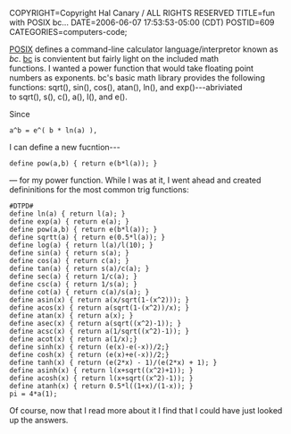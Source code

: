 COPYRIGHT=Copyright Hal Canary / ALL RIGHTS RESERVED
TITLE=fun with POSIX bc...
DATE=2006-06-07 17:53:53-05:00 (CDT)
POSTID=609
CATEGORIES=computers-code;

[POSIX](http://en.wikipedia.org/wiki/POSIX) defines a command-line calculator language/interpretor known as  
_bc_. [bc](http://en.wikipedia.org/wiki/Bc_programming_language) is convientent but fairly light on the included math  
functions. I wanted a power function that would take floating point  
numbers as exponents. bc's basic math library provides the following  
functions: sqrt(), sin(), cos(), atan(), ln(), and exp()---abriviated  
to sqrt(), s(), c(), a(), l(), and e().

Since

    a^b = e^( b * ln(a) ),

I can define a new fucntion---

    define pow(a,b) { return e(b*l(a)); } 

— for my power function. While I was at it, I went ahead and created  
defininitions for the most common trig functions:

    
    #DTPD#
    define ln(a) { return l(a); }
    define exp(a) { return e(a); }
    define pow(a,b) { return e(b*l(a)); }
    define sqrtt(a) { return e(0.5*l(a)); }
    define log(a) { return l(a)/l(10); }
    define sin(a) { return s(a); }
    define cos(a) { return c(a); }
    define tan(a) { return s(a)/c(a); }
    define sec(a) { return 1/c(a); }
    define csc(a) { return 1/s(a); }
    define cot(a) { return c(a)/s(a); }
    define asin(x) { return a(x/sqrt(1-(x^2))); }
    define acos(x) { return a(sqrt(1-(x^2))/x); }
    define atan(x) { return a(x); }
    define asec(x) { return a(sqrt((x^2)-1)); }
    define acsc(x) { return a(1/sqrt((x^2)-1)); }
    define acot(x) { return a(1/x);}
    define sinh(x) { return (e(x)-e(-x))/2;}
    define cosh(x) { return (e(x)+e(-x))/2;}
    define tanh(x) { return (e(2*x) - 1)/(e(2*x) + 1); }
    define asinh(x) { return l(x+sqrt((x^2)+1)); }
    define acosh(x) { return l(x+sqrt((x^2)-1)); }
    define atanh(x) { return 0.5*l((1+x)/(1-x)); }
    pi = 4*a(1);
    

Of course, now that I read more about it I find that I could have just looked up the answers.
